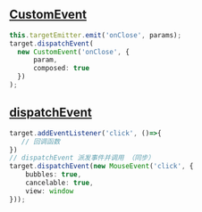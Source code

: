 ## [CustomEvent](https://developer.mozilla.org/zh-CN/docs/Web/API/CustomEvent)

```typescript
this.targetEmitter.emit('onClose', params);
target.dispatchEvent(
  new CustomEvent('onClose', {
      param,
      composed: true
  })
);
```

## [dispatchEvent](https://developer.mozilla.org/zh-CN/docs/Web/API/EventTarget/dispatchEvent)


```typescript
target.addEventListener('click', ()=>{
   // 回调函数
})
// dispatchEvent 派发事件并调用 （同步）
target.dispatchEvent(new MouseEvent('click', {
    bubbles: true,
    cancelable: true,
    view: window
}));
```
